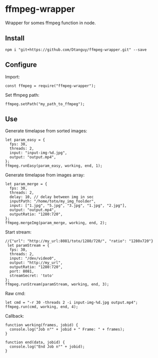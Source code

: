 # ffmpeg-wrapper

Wrapper for somes ffmpeg function in node.

## Install

```node
npm i "git+https://github.com/Dtanguy/ffmpeg-wrapper.git" --save 
```

## Configure

Import:

```node
const ffmpeg = require("ffmpeg-wrapper");
```

Set ffmpeg path:

```node
ffmpeg.setPath("my_path_to_ffmpeg");
```

## Use

Generate timelapse from sorted images:

```node
let param_easy = {
  fps: 30,
  threads: 2,
  input: "input-img-%d.jpg",
  output: "output.mp4",
};
ffmpeg.runEasy(param_easy, working, end, 1);
```

Generate timelapse from images array:

```node
let param_merge = {
  fps: 30,
  threads: 2,
  delay: 10, // delay between img in sec
  inputPath: "/home/toto/my_img_foolder",
  input: ["1.jpg", "5.jpg", "3.jpg", "1.jpg", "2.jpg"],
  output: "output.mp4",
  outputRatio: "1280:720",
};
ffmpeg.mergeImg(param_merge, working, end, 2);
```

Start stream:

```node
//{"url": "http://my_url:8081/toto/1280/720/", "ratio": "1280x720"}
 let paramStream = {	
  fps: 30,
  threads: 2,
  input: "/dev/video0",
  output: "http://my_url",
  outputRatio: "1280:720",
  port: 8081,
  streamSecret: 'toto'
};
ffmpeg.runStream(paramStream, working, end, 3);
```

Raw cmd:

```node
let cmd = "-r 30 -threads 2 -i input-img-%d.jpg output.mp4";
ffmpeg.run(cmd, working, end, 4);
```

Callback:

```node
function working(frames, jobid) {
  console.log("Job n°" + jobid + " Frame: " + frames);
}

function end(data, jobid) {
  console.log("End Job n°" + jobid);
}
```



